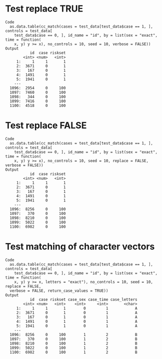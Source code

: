 # Test replace TRUE

    Code
      as.data.table(cc_match(cases = test_data[test_data$case == 1, ], controls = test_data[
        test_data$case == 0, ], id_name = "id", by = list(sex = "exact", time = function(
        x, y) y >= x), no_controls = 10, seed = 10, verbose = FALSE))
    Output
               id  case riskset
            <int> <num>   <int>
         1:     1     1       1
         2:  3671     0       1
         3:   167     0       1
         4:  1491     0       1
         5:  1941     0       1
        ---                    
      1096:  2954     0     100
      1097:  7460     0     100
      1098:   344     0     100
      1099:  7416     0     100
      1100:  4518     0     100

# Test replace FALSE

    Code
      as.data.table(cc_match(cases = test_data[test_data$case == 1, ], controls = test_data[
        test_data$case == 0, ], id_name = "id", by = list(sex = "exact", time = function(
        x, y) y >= x), no_controls = 10, seed = 10, replace = FALSE, verbose = FALSE))
    Output
               id  case riskset
            <int> <num>   <int>
         1:     1     1       1
         2:  3671     0       1
         3:   167     0       1
         4:  1491     0       1
         5:  1941     0       1
        ---                    
      1096:  8256     0     100
      1097:   370     0     100
      1098:  8210     0     100
      1099:  5022     0     100
      1100:  6982     0     100

# Test matching of character vectors

    Code
      as.data.table(cc_match(cases = test_data[test_data$case == 1, ], controls = test_data[
        test_data$case == 0, ], id_name = "id", by = list(sex = "exact", time = function(
        x, y) y >= x, letters = "exact"), no_controls = 10, seed = 10, replace = FALSE,
      verbose = FALSE, return_case_values = TRUE))
    Output
               id  case riskset case_sex case_time case_letters
            <int> <num>   <int>    <int>     <int>       <char>
         1:     1     1       1        0         1            A
         2:  3671     0       1        0         1            A
         3:   167     0       1        0         1            A
         4:  1491     0       1        0         1            A
         5:  1941     0       1        0         1            A
        ---                                                    
      1096:  8256     0     100        1         2            B
      1097:   370     0     100        1         2            B
      1098:  8210     0     100        1         2            B
      1099:  5022     0     100        1         2            B
      1100:  6982     0     100        1         2            B


